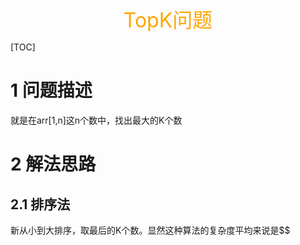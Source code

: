 <center><font color="#FFA500" size="6">TopK问题</font></center>

[TOC]

# 1 问题描述

就是在arr[1,n]这n个数中，找出最大的K个数

# 2 解法思路

## 2.1 排序法

新从小到大排序，取最后的K个数。显然这种算法的复杂度平均来说是$$